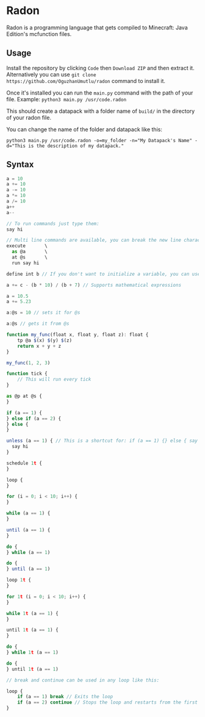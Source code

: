 # Radon

Radon is a programming language that gets compiled to Minecraft: Java Edition's mcfunction files.

## Usage

Install the repository by clicking `Code` then `Download ZIP` and then extract it. Alternatively you can use `git clone https://github.com/OguzhanUmutlu/radon` command to install it.

Once it's installed you can run the `main.py` command with the path of your file. Example: `python3 main.py /usr/code.radon`

This should create a datapack with a folder name of `build/` in the directory of your radon file.

You can change the name of the folder and datapack like this:

```shell
python3 main.py /usr/code.radon -o=my_folder -n="My Datapack's Name" -d="This is the description of my datapack."
```

## Syntax

```js
a = 10
a += 10
a -= 10
a *= 10
a /= 10
a++
a--

// To run commands just type them:
say hi

// Multi line commands are available, you can break the new line character with backslash:
execute       \
  as @a       \
  at @s       \
  run say hi

define int b // If you don't want to initialize a variable, you can use this

a += c - (b * 10) / (b + 7) // Supports mathematical expressions

a = 10.5
a += 5.23

a:@s = 10 // sets it for @s

a:@s // gets it from @s

function my_func(float x, float y, float z): float {
    tp @a $(x) $(y) $(z)
    return x + y + z
}

my_func(1, 2, 3)

function tick {
    // This will run every tick
}

as @p at @s {
}

if (a == 1) {
} else if (a == 2) {
} else {
}

unless (a == 1) { // This is a shortcut for: if (a == 1) {} else { say hi }
  say hi
}

schedule 1t {
}

loop {
}

for (i = 0; i < 10; i++) {
}

while (a == 1) {
}

until (a == 1) {
}

do {
} while (a == 1)

do {
} until (a == 1)

loop 1t {
}

for 1t (i = 0; i < 10; i++) {
}

while 1t (a == 1) {
}

until 1t (a == 1) {
}

do {
} while 1t (a == 1)

do {
} until 1t (a == 1)

// break and continue can be used in any loop like this:

loop {
    if (a == 1) break // Exits the loop
    if (a == 2) continue // Stops the loop and restarts from the first line of the loop
}
```